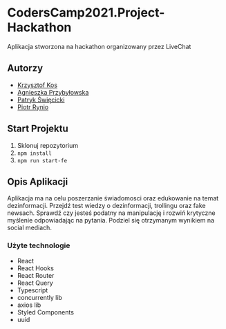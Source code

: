# CodersCamp2021.Project-Hackathon

Aplikacja stworzona na hackathon organizowany przez LiveChat

## Autorzy

- [Krzysztof Kos](https://github.com/Kosik33i6)
- [Agnieszka Przybyłowska](https://github.com/APrzybylowska)
- [Patryk Święcicki](https://github.com/PSwiecicki)
- [Piotr Rynio](https://github.com/PiotrRynio)

## Start Projektu
1. Sklonuj repozytorium
2. `npm install`
3. `npm run start-fe`

## Opis Aplikacji
Aplikacja ma na celu poszerzanie świadomosci oraz edukowanie na temat dezinformacji. Przejdź test wiedzy o dezinformacji, trollingu oraz fake newsach. Sprawdź czy jesteś podatny na manipulację i rozwiń krytyczne myślenie odpowiadając na pytania. Podziel się otrzymanym wynikiem na social mediach.

### Użyte technologie

- React
- React Hooks
- React Router
- React Query
- Typescript
- concurrently lib
- axios lib
- Styled Components
- uuid
